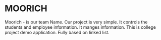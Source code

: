# MOORICH
Moorich - is our team Name. Our project is very simple. It controls the students and employee information. It manges information. This is college project demo application. Fully based on linked list.
